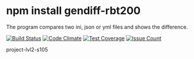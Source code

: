 # npm install gendiff-rbt200

The program compares two ini, json or yml files and shows the difference.

[![Build Status](https://travis-ci.org/rbt200/project-lvl2-s105.svg?branch=master)](https://travis-ci.org/rbt200/project-lvl2-s105)
[![Code Climate](https://codeclimate.com/github/rbt200/project-lvl2-s105/badges/gpa.svg)](https://codeclimate.com/github/rbt200/project-lvl2-s105)
[![Test Coverage](https://codeclimate.com/github/rbt200/project-lvl2-s105/badges/coverage.svg)](https://codeclimate.com/github/rbt200/project-lvl2-s105/coverage)
[![Issue Count](https://codeclimate.com/github/rbt200/project-lvl2-s105/badges/issue_count.svg)](https://codeclimate.com/github/rbt200/project-lvl2-s105)

project-lvl2-s105

